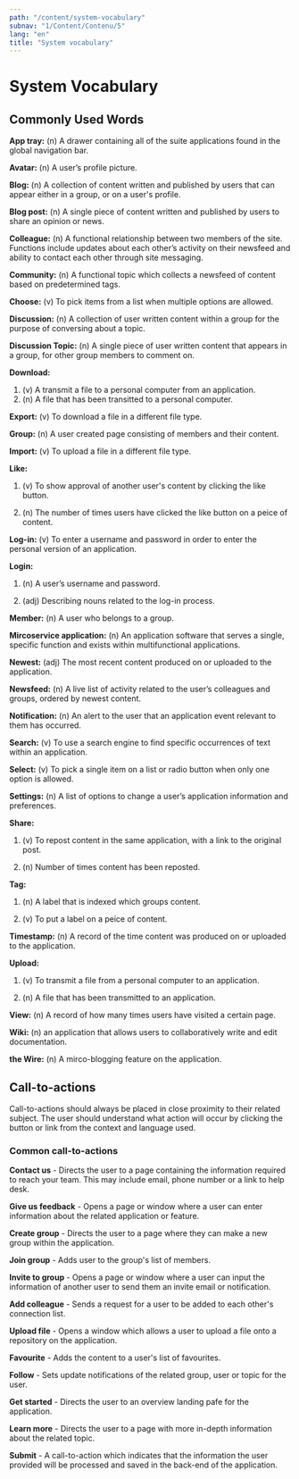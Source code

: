 ```yaml
---
path: "/content/system-vocabulary"
subnav: "1/Content/Contenu/5"
lang: "en"
title: "System vocabulary"
---
```


<helmet>
<title> System Vocabulary - Aurora Design System </title>
</helmet>

# System Vocabulary

## Commonly Used Words
**App tray:** (n) A drawer containing all of the suite applications found in the global navigation bar.

**Avatar:** (n) A user’s profile picture.

**Blog:** (n) A collection of content written and published by users that can appear either in a group, or on a user's profile.

**Blog post:** (n) A single piece of content written and published by users to share an opinion or news.

**Colleague:** (n) A functional relationship between two members of the site. Functions include updates about each other’s activity on their newsfeed and ability to contact each other through site messaging.

**Community:** (n) A functional topic which collects a newsfeed of content based on predetermined tags.

**Choose:** (v) To pick items from a list when multiple options are allowed.

**Discussion:** (n) A collection of user written content within a group for the purpose of conversing about a topic.

**Discussion Topic:** (n) A single piece of user written content that appears in a group, for other group members to comment on.

**Download:**

1.  (v) A transmit a file to a personal computer from an application.
2.  (n) A file that has been transitted to a personal computer.

**Export:** (v) To download a file in a different file type.

**Group:** (n) A user created page consisting of members and their content.

**Import:** (v) To upload a file in a different file type.

**Like:**

1.  (v) To show approval of another user's content by clicking the like button.

2.  (n) The number of times users have clicked the like button on a peice of content.

**Log-in:** (v) To enter a username and password in order to enter the personal version of an application.

**Login:**

1.	(n) A user’s username and password.

2.	(adj) Describing nouns related to the log-in process.

**Member:** (n) A user who belongs to a group.

**Mircoservice application:** (n) An application software that serves a single, specific function and exists within multifunctional applications.

**Newest:** (adj) The most recent content produced on or uploaded to the application.

**Newsfeed:** (n) A live list of activity related to the user’s colleagues and groups, ordered by newest content.

**Notification:** (n) An alert to the user that an application event relevant to them has occurred.

**Search:** (v) To use a search engine to find specific occurrences of text within an application.

**Select:** (v) To pick a single item on a list or radio button when only one option is allowed.

**Settings:** (n) A list of options to change a user’s application information and preferences.

**Share:**

1.  (v) To repost content in the same application, with a link to the original post.

2.  (n) Number of times content has been reposted.

**Tag:**

1.  (n) A label that is indexed which groups content.

2.  (v) To put a label on a peice of content.

**Timestamp:** (n) A record of the time content was produced on or uploaded to the application.

**Upload:**

1.  (v) To transmit a file from a personal computer to an application.

2.  (n) A file that has been transmitted to an application.

**View:** (n) A record of how many times users have visited a certain page.

**Wiki:** (n) an application that allows users to collaboratively write and edit documentation.

**the Wire:** (n) A mirco-blogging feature on the application.

## Call-to-actions

Call-to-actions should always be placed in close proximity to their related subject. The user should understand what action will occur by clicking the button or link from the context and language used.

### Common call-to-actions

**Contact us** - Directs the user to a page containing the information required to reach your team. This may include email, phone number or a link to help desk.

**Give us feedback** - Opens a page or window where a user can enter information about the related application or feature.

**Create group** - Directs the user to a page where they can make a new group within the application.

**Join group** - Adds user to the group's list of members.

**Invite to group** - Opens a page or window where a user can input the information of another user to send them an invite email or notification.

**Add colleague** - Sends a request for a user to be added to each other's connection list.

**Upload file** - Opens a window which allows a user to upload a file onto a repository on the application.

**Favourite** - Adds the content to a user's list of favourites.

**Follow** - Sets update notifications of the related group, user or topic for the user.

**Get started** - Directs the user to an overview landing pafe for the application.

**Learn more** - Directs the user to a page with more in-depth information about the related topic.

**Submit** - A call-to-action which indicates that the information the user provided will be processed and saved in the back-end of the application.